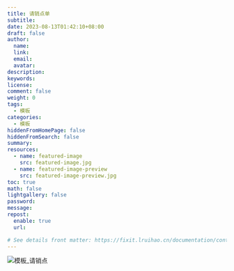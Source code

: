 ```yaml
---
title: 请销点单
subtitle:
date: 2023-08-13T01:42:10+08:00
draft: false
author:
  name:
  link:
  email:
  avatar:
description:
keywords:
license:
comment: false
weight: 0
tags:
  - 模板
categories:
  - 模板
hiddenFromHomePage: false
hiddenFromSearch: false
summary:
resources:
  - name: featured-image
    src: featured-image.jpg
  - name: featured-image-preview
    src: featured-image-preview.jpg
toc: true
math: false
lightgallery: false
password:
message:
repost:
  enable: true
  url:

# See details front matter: https://fixit.lruihao.cn/documentation/content-management/introduction/#front-matter
---
```


<!--more-->

![模板_请销点](https://i0.wp.com/i.miji.bid/2023/08/13/0e115c72adfcdef39509a80face7fb43.jpeg)